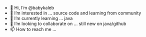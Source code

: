 - 👋 Hi, I’m @babykaleb
- 👀 I’m interested in ... source code and learning from community
- 🌱 I’m currently learning ... java
- 💞️ I’m looking to collaborate on ... still new on java/github 
- 📫 How to reach me ...

<!---
babykaleb/babykaleb is a ✨ special ✨ repository because its `README.md` (this file) appears on your GitHub profile.
You can click the Preview link to take a look at your changes.
--->
